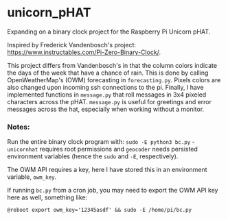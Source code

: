 # unicorn_pHAT
Expanding on a binary clock project for the Raspberry Pi Unicorn pHAT.

Inspired by Frederick Vandenbosch's project: https://www.instructables.com/Pi-Zero-Binary-Clock/.

This project differs from Vandenbosch's in that the column colors indicate the days of the week that have a chance of rain. This is done by calling OpenWeatherMap's (OWM) forecasting in `forecasting.py`. Pixels colors are also changed upon incoming ssh connections to the pi. Finally, I have implemented functions in `message.py` that roll messages in 3x4 pixeled characters across the pHAT. `message.py` is useful for greetings and error messages across the hat, especially when working without a monitor.

### Notes:
Run the entire binary clock program with: `sudo -E python3 bc.py` - `unicornhat` requires root permissions and `geocoder` needs persisted environment variables (hence the `sudo` and `-E`, respectively).

The OWM API requires a key, here I have stored this in an environment variable, `owm_key`.

If running `bc.py` from a cron job, you may need to export the OWM API key here as well, something like:
```
@reboot export owm_key='12345asdf' && sudo -E /home/pi/bc.py
```

